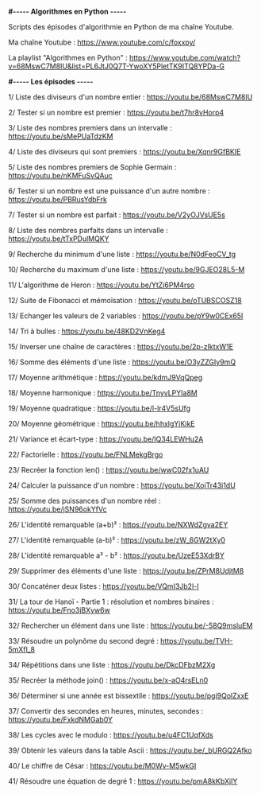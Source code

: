 **#----- Algorithmes en Python -----**

Scripts des épisodes d'algorithmie en Python de ma chaîne Youtube.

Ma chaîne Youtube : https://www.youtube.com/c/foxxpy/

La playlist "Algorithmes en Python" : https://www.youtube.com/watch?v=68MswC7M8IU&list=PL6JtJ0Q7T-YwoXY5PletTK9ITQ8YPDa-G


**#----- Les épisodes -----**

1/	Liste des diviseurs d'un nombre entier : https://youtu.be/68MswC7M8IU

2/	Tester si un nombre est premier : https://youtu.be/t7hr8vHorp4

3/	Liste des nombres premiers dans un intervalle : https://youtu.be/sMePUaTdzKM

4/	Liste des diviseurs qui sont premiers : https://youtu.be/Xqnr9GfBKIE

5/	Liste des nombres premiers de Sophie Germain : https://youtu.be/nKMFuSvQAuc

6/	Tester si un nombre est une puissance d'un autre nombre : https://youtu.be/PBRusYdbFrk

7/	Tester si un nombre est parfait : https://youtu.be/V2yOJVsUE5s

8/	Liste des nombres parfaits dans un intervalle : https://youtu.be/tTxPDulMQKY

9/	Recherche du minimum d'une liste : https://youtu.be/N0dFeoCV_tg

10/	Recherche du maximum d'une liste : https://youtu.be/9GJEO28L5-M

11/	L'algorithme de Heron : https://youtu.be/YtZi6PM4rso

12/	Suite de Fibonacci et mémoïsation : https://youtu.be/oTUBSCOSZ18

13/	Echanger les valeurs de 2 variables : https://youtu.be/pY9w0CEx65I

14/	Tri à bulles : https://youtu.be/48KD2VnKeg4

15/	Inverser une chaîne de caractères : https://youtu.be/2p-zIktxW1E

16/	Somme des éléments d'une liste : https://youtu.be/O3yZZGIy9mQ

17/	Moyenne arithmétique : https://youtu.be/kdmJ9VqQpeg

18/	Moyenne harmonique : https://youtu.be/TnyvLPYIa8M

19/	Moyenne quadratique : https://youtu.be/l-lr4V5sUfg

20/	Moyenne géométrique : https://youtu.be/hhxlgYjKikE

21/	Variance et écart-type : https://youtu.be/IQ34LEWHu2A

22/	Factorielle : https://youtu.be/FNLMekgBrgo

23/	Recréer la fonction len() : https://youtu.be/wwC02fx1uAU

24/	Calculer la puissance d'un nombre : https://youtu.be/XojTr43i1dU

25/	Somme des puissances d'un nombre réel : https://youtu.be/jSN96okYfVc

26/	L'identité remarquable (a+b)² : https://youtu.be/NXWdZgva2EY

27/	L'identité remarquable (a-b)² : https://youtu.be/zW_6GW2tXy0

28/	L'identité remarquable a² - b² : https://youtu.be/UzeE53XdrBY

29/	Supprimer des éléments d'une liste : https://youtu.be/ZPrM8UdjtM8

30/	Concaténer deux listes : https://youtu.be/VQmI3Jb2l-I

31/	La tour de Hanoï - Partie 1 : résolution et nombres binaires : https://youtu.be/Fno3jBXyw6w

32/	Rechercher un élément dans une liste : https://youtu.be/-58Q9msluEM

33/	Résoudre un polynôme du second degré : https://youtu.be/TVH-5mXfI_8

34/	Répétitions dans une liste : https://youtu.be/DkcDFbzM2Xg

35/	Recréer la méthode join() : https://youtu.be/x-aO4rsELn0

36/ Déterminer si une année est bissextile : https://youtu.be/pgi9QolZxxE

37/ Convertir des secondes en heures, minutes, secondes : https://youtu.be/FxkdNMGab0Y

38/ Les cycles avec le modulo : https://youtu.be/u4FC1UqfXds

39/ Obtenir les valeurs dans la table Ascii : https://youtu.be/_bURGQ2Afko

40/ Le chiffre de César : https://youtu.be/M0Wv-M5wkGI

41/ Résoudre une équation de degré 1 : https://youtu.be/pmA8kKbXjIY
